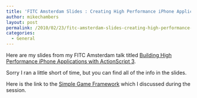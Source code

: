 ```yaml
---
title: 'FITC Amsterdam Slides : Creating High Performance iPhone Applications with ActionScript 3'
author: mikechambers
layout: post
permalink: /2010/02/23/fitc-amsterdam-slides-creating-high-performance-iphone-applications-with-actionscript-3/
categories:
  - General
---
```



Here are my slides from my FITC Amsterdam talk titled [Building High Performance iPhone Applications with ActionScript 3][1].

Sorry I ran a little short of time, but you can find all of the info in the slides.

Here is the link to the [Simple Game Framework][2] which I discussed during the session.

 [1]: http://www.mikechambers.com/blog/files/presentations/fitc_amsterdam_2010/flash_iphone_fitc_2010.pdf
 [2]: http://github.com/mikechambers/Simple-Game-Framework